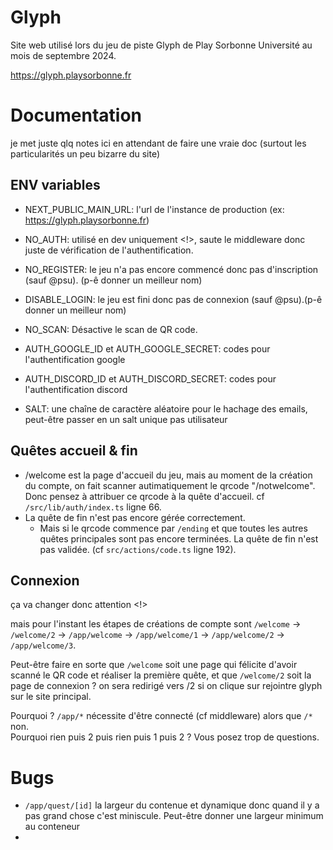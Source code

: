 
# Glyph

Site web utilisé lors du jeu de piste Glyph de Play Sorbonne Université au mois de septembre 2024.

https://glyph.playsorbonne.fr


# Documentation

je met juste qlq notes ici en attendant de faire une vraie doc (surtout les particularités un peu bizarre du site)

## ENV variables

- NEXT_PUBLIC_MAIN_URL: l'url de l'instance de production (ex: https://glyph.playsorbonne.fr)

- NO_AUTH: utilisé en dev uniquement <!>, saute le middleware donc juste de vérification de l'authentification.


- NO_REGISTER: le jeu n'a pas encore commencé donc pas d'inscription (sauf @psu). (p-ê donner un meilleur nom)
- DISABLE_LOGIN: le jeu est fini donc pas de connexion (sauf @psu).(p-ê donner un meilleur nom)
- NO_SCAN: Désactive le scan de QR code. 


- AUTH_GOOGLE_ID et AUTH_GOOGLE_SECRET: codes pour l'authentification google
- AUTH_DISCORD_ID et AUTH_DISCORD_SECRET: codes pour l'authentification discord

- SALT: une chaîne de caractère aléatoire pour le hachage des emails, peut-être passer en un salt unique pas utilisateur

## Quêtes accueil & fin

- /welcome est la page d'accueil du jeu, mais au moment de la création du compte, on fait scanner autimatiquement le qrcode "/notwelcome". Donc pensez à attribuer ce qrcode à la quête d'accueil. cf `/src/lib/auth/index.ts` ligne 66.
- La quête de fin n'est pas encore gérée correctement.
  - Mais si le qrcode commence par `/ending` et que toutes les autres quêtes principales sont pas encore terminées. La quête de fin n'est pas validée. (cf `src/actions/code.ts` ligne 192).

## Connexion

ça va changer donc attention <!> 

mais pour l'instant les étapes de créations de compte sont `/welcome` -> `/welcome/2` -> `/app/welcome` -> `/app/welcome/1` -> `/app/welcome/2` -> `/app/welcome/3`.

Peut-être faire en sorte que `/welcome` soit une page qui félicite d'avoir scanné le QR code et réaliser la première quête, et que `/welcome/2` soit la page de connexion ? on sera redirigé vers /2 si on clique sur rejointre glyph sur le site principal.

Pourquoi ? `/app/*` nécessite d'être connecté (cf middleware) alors que `/*` non.  
Pourquoi rien puis 2 puis rien puis 1 puis 2 ? Vous posez trop de questions.

# Bugs


- `/app/quest/[id]` la largeur du contenue et dynamique donc quand il y a pas grand chose c'est miniscule. Peut-être donner une largeur minimum au conteneur 
- 
